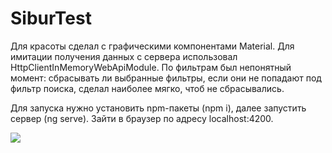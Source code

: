 # SiburTest

Для красоты сделал с графическими компонентами Material. Для имитации получения данных с сервера использовал HttpClientInMemoryWebApiModule. По фильтрам был непонятный момент: сбрасывать ли выбранные фильтры, если они не попадают под фильтр поиска, сделал наиболее мягко, чтоб не сбрасывались.<br>

Для запуска нужно установить npm-пакеты (npm i), далее запустить сервер (ng serve). Зайти в браузер по адресу localhost:4200.

<img src="https://github.com/ResidentTGT/SiburTest/blob/develop/screen.png" >
